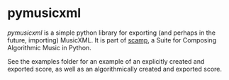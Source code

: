 # pymusicxml

_pymusicxml_ is a simple python library for exporting (and perhaps in the future, importing) MusicXML. It is part of [scamp](https://github.com/MarcTheSpark/scamp/), a Suite for Composing Algorithmic Music in Python.

See the examples folder for an example of an explicitly created and exported score, as well as an algorithmically created and exported score.